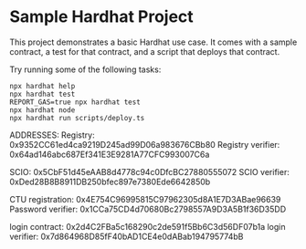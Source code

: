 # Sample Hardhat Project

This project demonstrates a basic Hardhat use case. It comes with a sample contract, a test for that contract, and a script that deploys that contract.

Try running some of the following tasks:

```shell
npx hardhat help
npx hardhat test
REPORT_GAS=true npx hardhat test
npx hardhat node
npx hardhat run scripts/deploy.ts
```

ADDRESSES:
Registry: 0x9352CC61ed4ca9219D245ad99D06a983676CBb80
Registry verifier: 0x64ad146abc687Ef341E3E9281A77CFC993007C6a

SCIO: 0x5CbF51d45eAAB8d4778c94c0DfcBC27880555072
SCIO verifier: 0xDed28B8B8911DB250bfec897e7380Ede6642850b

CTU registration: 0x4E754C96995815C97962305d8A1E7D3ABae96639
Password verifier: 0x1CCa75CD4d70680Bc2798557A9D3A5B1f36D35DD

login contract: 0x2d4C2FBa5c168290c2de591f5Bb6C3d56DF07b1a
login verifier: 0x7d864968D85fF40bAD1CE4e0dABab194795774bB
